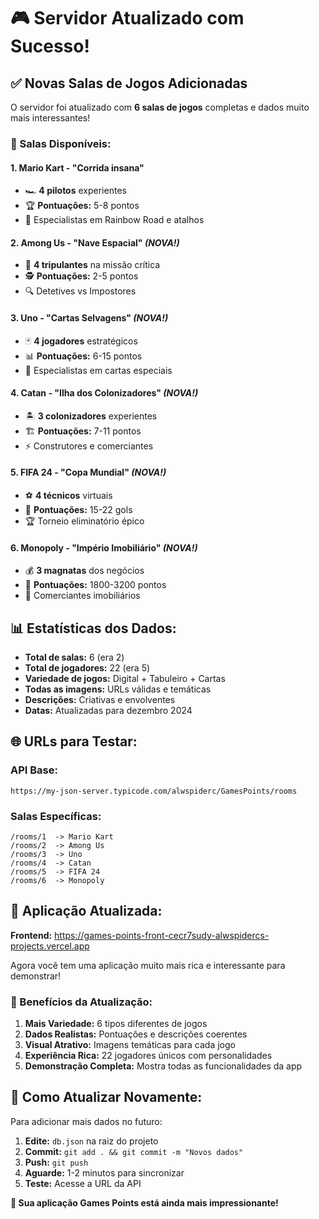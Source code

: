 # 🎮 Servidor Atualizado com Sucesso!

## ✅ Novas Salas de Jogos Adicionadas

O servidor foi atualizado com **6 salas de jogos** completas e dados muito mais interessantes!

### 🎯 Salas Disponíveis:

#### 1. **Mario Kart** - "Corrida insana"

- 🏎️ **4 pilotos** experientes
- 🏆 **Pontuações:** 5-8 pontos
- 🌈 Especialistas em Rainbow Road e atalhos

#### 2. **Among Us** - "Nave Espacial" _(NOVA!)_

- 🚀 **4 tripulantes** na missão crítica
- 🕵️ **Pontuações:** 2-5 pontos
- 🔍 Detetives vs Impostores

#### 3. **Uno** - "Cartas Selvagens" _(NOVA!)_

- 🃏 **4 jogadores** estratégicos
- 📊 **Pontuações:** 6-15 pontos
- 🎯 Especialistas em cartas especiais

#### 4. **Catan** - "Ilha dos Colonizadores" _(NOVA!)_

- 🏝️ **3 colonizadores** experientes
- 🏗️ **Pontuações:** 7-11 pontos
- ⚡ Construtores e comerciantes

#### 5. **FIFA 24** - "Copa Mundial" _(NOVA!)_

- ⚽ **4 técnicos** virtuais
- 🥅 **Pontuações:** 15-22 gols
- 🏆 Torneio eliminatório épico

#### 6. **Monopoly** - "Império Imobiliário" _(NOVA!)_

- 💰 **3 magnatas** dos negócios
- 🏨 **Pontuações:** 1800-3200 pontos
- 🏢 Comerciantes imobiliários

## 📊 Estatísticas dos Dados:

- **Total de salas:** 6 (era 2)
- **Total de jogadores:** 22 (era 5)
- **Variedade de jogos:** Digital + Tabuleiro + Cartas
- **Todas as imagens:** URLs válidas e temáticas
- **Descrições:** Criativas e envolventes
- **Datas:** Atualizadas para dezembro 2024

## 🌐 URLs para Testar:

### API Base:

```
https://my-json-server.typicode.com/alwspiderc/GamesPoints/rooms
```

### Salas Específicas:

```
/rooms/1  -> Mario Kart
/rooms/2  -> Among Us
/rooms/3  -> Uno
/rooms/4  -> Catan
/rooms/5  -> FIFA 24
/rooms/6  -> Monopoly
```

## 🚀 Aplicação Atualizada:

**Frontend:** https://games-points-front-cecr7sudy-alwspidercs-projects.vercel.app

Agora você tem uma aplicação muito mais rica e interessante para demonstrar!

### 🎯 Benefícios da Atualização:

1. **Mais Variedade:** 6 tipos diferentes de jogos
2. **Dados Realistas:** Pontuações e descrições coerentes
3. **Visual Atrativo:** Imagens temáticas para cada jogo
4. **Experiência Rica:** 22 jogadores únicos com personalidades
5. **Demonstração Completa:** Mostra todas as funcionalidades da app

## 🔄 Como Atualizar Novamente:

Para adicionar mais dados no futuro:

1. **Edite:** `db.json` na raiz do projeto
2. **Commit:** `git add . && git commit -m "Novos dados"`
3. **Push:** `git push`
4. **Aguarde:** 1-2 minutos para sincronizar
5. **Teste:** Acesse a URL da API

**🎉 Sua aplicação Games Points está ainda mais impressionante!**
